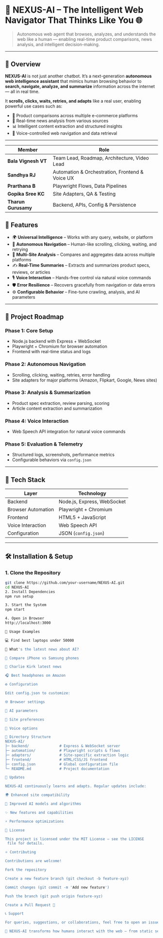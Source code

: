 # 🤖 NEXUS-AI – The Intelligent Web Navigator That Thinks Like You 🌐

> Autonomous web agent that browses, analyzes, and understands the web like a human — enabling real-time product comparisons, news analysis, and intelligent decision-making.

---

## 📜 Overview

**NEXUS-AI** is not just another chatbot. It’s a next-generation **autonomous web intelligence assistant** that mimics human browsing behavior to **search, navigate, analyze, and summarize** information across the internet — all in real time.

It **scrolls, clicks, waits, retries, and adapts** like a real user, enabling powerful use cases such as:

- 🛒 Product comparisons across multiple e-commerce platforms  
- 📰 Real-time news analysis from various sources  
- 📊 Intelligent content extraction and structured insights  
- 🎤 Voice-controlled web navigation and data retrieval

---

| Member              | Role                                            |
| ------------------- | ----------------------------------------------- |
| **Bala Vignesh VT** | Team Lead, Roadmap, Architecture, Video Lead    |
| **Sandhya RJ**      | Automation & Orchestration, Frontend & Voice UX |
| **Prarthana B**     | Playwright Flows, Data Pipelines                |
| **Gopika Sree KC**  | Site Adapters, QA & Testing                     |
| **Tharun Gurusamy** | Backend, APIs, Config & Persistence             |

## 🚀 Features

- 🌍 **Universal Intelligence** – Works with any query, website, or platform  
- 🧠 **Autonomous Navigation** – Human-like scrolling, clicking, waiting, and retrying  
- 🔄 **Multi-Site Analysis** – Compares and aggregates data across multiple platforms  
- ✍️ **Real-Time Summaries** – Extracts and summarizes product specs, reviews, or articles  
- 🎙️ **Voice Interaction** – Hands-free control via natural voice commands  
- 🛡️ **Error Resilience** – Recovers gracefully from navigation or data errors  
- ⚙️ **Configurable Behavior** – Fine-tune crawling, analysis, and AI parameters

---

## 🧭 Project Roadmap

### Phase 1: Core Setup
- Node.js backend with Express + WebSocket  
- Playwright + Chromium for browser automation  
- Frontend with real-time status and logs  

### Phase 2: Autonomous Navigation
- Scrolling, clicking, waiting, retries, error handling  
- Site adapters for major platforms (Amazon, Flipkart, Google, News sites)

### Phase 3: Analysis & Summarization
- Product spec extraction, review parsing, scoring  
- Article content extraction and summarization

### Phase 4: Voice Interaction
- Web Speech API integration for natural voice commands

### Phase 5: Evaluation & Telemetry
- Structured logs, screenshots, performance metrics  
- Configurable behaviors via `config.json`

---

## 🧰 Tech Stack

| Layer | Technology |
|------|------------|
| Backend | Node.js, Express, WebSocket |
| Browser Automation | Playwright + Chromium |
| Frontend | HTML5 + JavaScript |
| Voice Interaction | Web Speech API |
| Configuration | JSON (`config.json`) |

---

## 🛠️ Installation & Setup

### 1. Clone the Repository
```bash
git clone https://github.com/your-username/NEXUS-AI.git
cd NEXUS-AI
2. Install Dependencies
npm run setup

3. Start the System
npm start

4. Open in Browser
http://localhost:3000

🎯 Usage Examples

💻 Find best laptops under 50000

📰 What's the latest news about AI?

📱 Compare iPhone vs Samsung phones

📰 Charlie Kirk latest news

🎧 Best headphones on Amazon

⚙️ Configuration

Edit config.json to customize:

🌐 Browser settings

🤖 AI parameters

🔄 Site preferences

🎤 Voice options

📁 Directory Structure
NEXUS-AI/
├─ backend/              # Express & WebSocket server
├─ automation/           # Playwright scripts & flows
├─ adapters/             # Site-specific extraction logic
├─ frontend/             # HTML/CSS/JS frontend
├─ config.json           # Global configuration file
└─ README.md             # Project documentation

🔄 Updates

NEXUS-AI continuously learns and adapts. Regular updates include:

🌍 Enhanced site compatibility

🤖 Improved AI models and algorithms

✨ New features and capabilities

⚡ Performance optimizations

📜 License

This project is licensed under the MIT License – see the LICENSE
 file for details.

⭐ Contributing

Contributions are welcome!

Fork the repository

Create a new feature branch (git checkout -b feature-xyz)

Commit changes (git commit -m 'Add new feature')

Push the branch (git push origin feature-xyz)

Create a Pull Request 🚀

📞 Support

For queries, suggestions, or collaborations, feel free to open an issue or reach out via email.

🧠 NEXUS-AI transforms how humans interact with the web — from static search results to autonomous, intelligent exploration.
